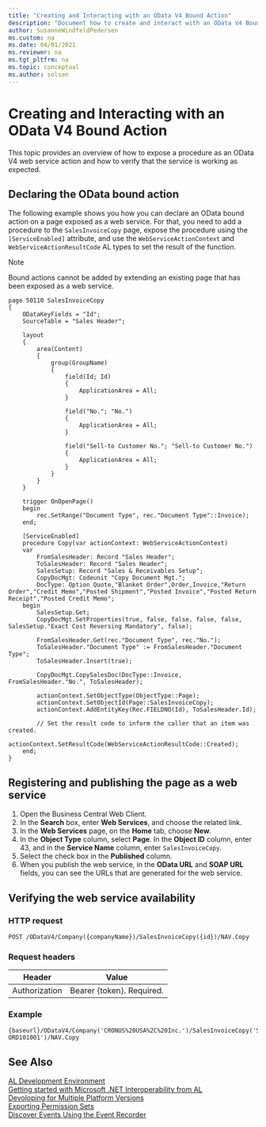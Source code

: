 ```yaml
---
title: "Creating and Interacting with an OData V4 Bound Action"
description: "Document how to create and interact with an OData V4 Bound Action in AL."
author: SusanneWindfeldPedersen
ms.custom: na
ms.date: 04/01/2021
ms.reviewer: na
ms.tgt_pltfrm: na
ms.topic: conceptual
ms.author: solsen
---
```


# Creating and Interacting with an OData V4 Bound Action

This topic provides an overview of how to expose a procedure as an OData V4 web service action and how to verify that the service is working as expected.

## Declaring the OData bound action

The following example shows you how you can declare an OData bound action on a page exposed as a web service. For that, you need to add a procedure to the `SalesInvoiceCopy` page, expose the procedure using the `[ServiceEnabled]` attribute, and use the `WebServiceActionContext` and `WebServiceActionResultCode` AL types to set the result of the function.  

> [!NOTE]   
> Bound actions cannot be added by extending an existing page that has been exposed as a web service. 

```AL
page 50110 SalesInvoiceCopy
{
    ODataKeyFields = "Id";
    SourceTable = "Sales Header";

    layout
    {
        area(Content)
        {
            group(GroupName)
            {
                field(Id; Id)
                {
                    ApplicationArea = All;
                }

                field("No."; "No.")
                {
                    ApplicationArea = All;
                }

                field("Sell-to Customer No."; "Sell-to Customer No.")
                {
                    ApplicationArea = All;
                }
            }
        }
    }

    trigger OnOpenPage()
    begin
        rec.SetRange("Document Type", rec."Document Type"::Invoice);
    end;

    [ServiceEnabled]
    procedure Copy(var actionContext: WebServiceActionContext)
    var
        FromSalesHeader: Record "Sales Header";
        ToSalesHeader: Record "Sales Header";
        SalesSetup: Record "Sales & Receivables Setup";
        CopyDocMgt: Codeunit "Copy Document Mgt.";
        DocType: Option Quote,"Blanket Order",Order,Invoice,"Return Order","Credit Memo","Posted Shipment","Posted Invoice","Posted Return Receipt","Posted Credit Memo";
    begin
        SalesSetup.Get;
        CopyDocMgt.SetProperties(true, false, false, false, false, SalesSetup."Exact Cost Reversing Mandatory", false);

        FromSalesHeader.Get(rec."Document Type", rec."No.");
        ToSalesHeader."Document Type" := FromSalesHeader."Document Type";
        ToSalesHeader.Insert(true);

        CopyDocMgt.CopySalesDoc(DocType::Invoice, FromSalesHeader."No.", ToSalesHeader);

        actionContext.SetObjectType(ObjectType::Page);
        actionContext.SetObjectId(Page::SalesInvoiceCopy);
        actionContext.AddEntityKey(Rec.FIELDNO(Id), ToSalesHeader.Id);

        // Set the result code to inform the caller that an item was created.
        actionContext.SetResultCode(WebServiceActionResultCode::Created);
    end;
}
```

## Registering and publishing the page as a web service

1. Open the Business Central Web Client.
2. In the **Search** box, enter **Web Services**, and choose the related link.
3. In the **Web Services** page, on the **Home** tab, choose **New**.
4. In the **Object Type** column, select **Page**. In the **Object ID** column, enter 43, and in the **Service Name** column, enter `SalesInvoiceCopy`.
5. Select the check box in the **Published** column. 
6. When you publish the web service, in the **OData URL** and **SOAP URL** fields, you can see the URLs that are generated for the web service. 

## Verifying the web service availability  

### HTTP request

```
POST /ODataV4/Company({companyName})/SalesInvoiceCopy({id})/NAV.Copy
```

### Request headers

|Header|Value|
|------|-----|
|Authorization|Bearer {token}. Required.|

### Example

```
{baseurl}/ODataV4/Company('CRONUS%20USA%2C%20Inc.')/SalesInvoiceCopy('S-ORD101001')/NAV.Copy
```


## See Also
[AL Development Environment](devenv-reference-overview.md)  
[Getting started with Microsoft .NET Interoperability from AL](devenv-get-started-call-dotnet-from-al.md)  
[Devoloping for Multiple Platform Versions](devenv-developing-for-multiple-platform-versions.md)  
[Exporting Permission Sets](devenv-export-permission-sets.md)  
[Discover Events Using the Event Recorder](devenv-events-discoverability.md)    
